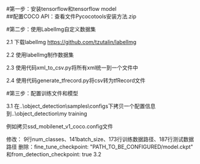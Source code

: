#第一步：安装tensorflow和tensorflow model<br>
##配置COCO API：查看文件Pycocotools安装方法.zip

#第二步：使用LabelImg自定义数据集

2.1 下载labelImg https://github.com/tzutalin/labelImg

2.2 使用labelImg制作数据集

2.3 使用代码xml_to_csv.py将所有xml统一到一个文件中

2.4 使用代码generate_tfrecord.py将csv转为tfRecord文件

#第三步：配置训练文件和模型

3.1 在..\object_detection\samples\configs下拷贝一个配置信息到..\object_detection\my training

例如拷贝ssd_mobilenet_v1_coco.config文件

修改：
9行num_classes、141batch_size、173行训练数据路径、187行测试数据路径
删除：fine_tune_checkpoint: "PATH_TO_BE_CONFIGURED/model.ckpt" 和from_detection_checkpoint: true
3.2 

